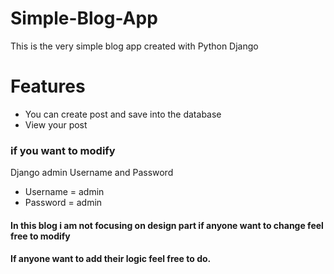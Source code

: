 # Simple-Blog-App
This is the very simple blog  app created with Python Django 
# Features
- You can create post and save into the database 
- View your post

### if you want to modify 
Django admin Username and Password
- Username = admin
- Password = admin
#### In this blog i am not focusing on design part if anyone want to change feel free to modify
#### If anyone want to add their logic feel free to do.



